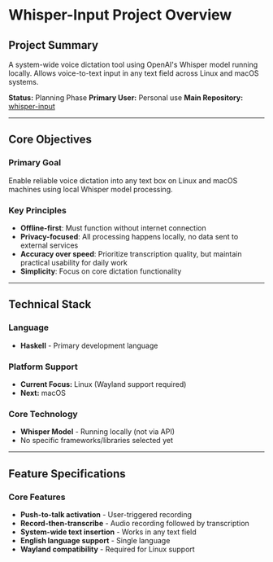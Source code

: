 # Whisper-Input Project Overview

## Project Summary
A system-wide voice dictation tool using OpenAI's Whisper model running locally. Allows voice-to-text input in any text field across Linux and macOS systems.

**Status:** Planning Phase
**Primary User:** Personal use
**Main Repository:** [whisper-input](https://github.com/abhigya-maskay/whisper-input)

---

## Core Objectives

### Primary Goal
Enable reliable voice dictation into any text box on Linux and macOS machines using local Whisper model processing.

### Key Principles
- **Offline-first**: Must function without internet connection
- **Privacy-focused**: All processing happens locally, no data sent to external services
- **Accuracy over speed**: Prioritize transcription quality, but maintain practical usability for daily work
- **Simplicity**: Focus on core dictation functionality

---

## Technical Stack

### Language
- **Haskell** - Primary development language

### Platform Support
- **Current Focus:** Linux (Wayland support required)
- **Next:** macOS

### Core Technology
- **Whisper Model** - Running locally (not via API)
- No specific frameworks/libraries selected yet

---

## Feature Specifications

### Core Features
- **Push-to-talk activation** - User-triggered recording
- **Record-then-transcribe** - Audio recording followed by transcription
- **System-wide text insertion** - Works in any text field
- **English language support** - Single language
- **Wayland compatibility** - Required for Linux support

